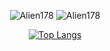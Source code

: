 <div align="cener">
<div align="center">

![Alien178](https://github-readme-stats.vercel.app/api?username=Alien178&count_private=true&show_icons=true&hide_border=0&theme=synthwave&hide=contribs,issues,prs&show_icons=1)
![Alien178](https://github.com/Alien178/github-stats/blob/master/generated/overview.svg)

[![Top Langs](https://github-readme-stats.vercel.app/api/top-langs/?username=Alien178&layout=compact&langs_count=10&theme=synthwave&hide_border=1)](https://github.com/Alien178/)

</div>
</div>
